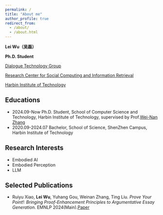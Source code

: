 ```yaml
---
permalink: /
title: "About me"
author_profile: true
redirect_from: 
  - /about/
  - /about.html
---
```


**Lei Wu（吴磊）**

**Ph.D. Student**

[Dialogue Technology Group](http://ir.hit.edu.cn/~dt/)

[Research Center for Social Computing and Information Retrieval](http://ir.hit.edu.cn/)

[Harbin Institute of Technology](https://www.hit.edu.cn/)

**Educations**
------
- 2024.09-Now Ph.D. Student, School of Computer Science and Technology, Harbin Institute of Technology, supervised by Prof.[Wei-Nan Zhang](https://homepage.hit.edu.cn/zhangweinan?lang=zh)
- 2020.09-2024.07 Bachelor, School of Science, ShenZhen Campus, Harbin Institute of Technology

**Research Interests**
------
- Embodied AI
- Embodied Perception
- LLM

**Selected Publications**
------
- Ruiyu Xiao, **Lei Wu**, Yuhang Gou, Weinan Zhang, Ting Liu. *Prove Your Point!: Bringing Proof-Enhancement Principles to Argumentative Essay Generation.* EMNLP 2024(Main).[Paper](https://aclanthology.org/2024.emnlp-main.1058/)


